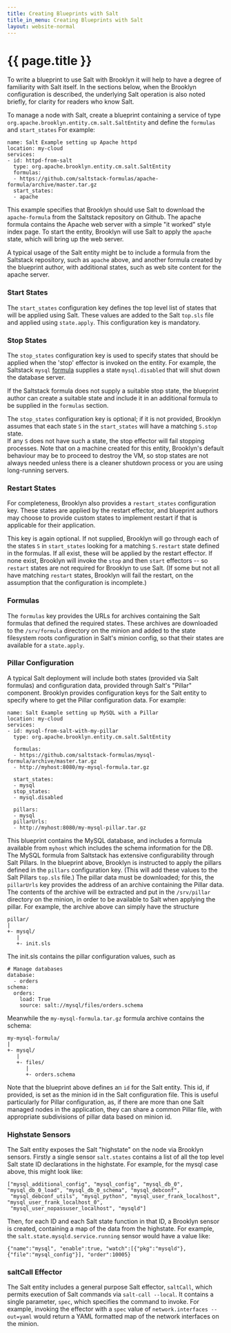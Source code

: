 ```yaml
---
title: Creating Blueprints with Salt
title_in_menu: Creating Blueprints with Salt
layout: website-normal
---
```

# {{ page.title }}

To write a blueprint to use Salt with Brooklyn it will help to have a degree of familiarity with Salt itself. In the 
sections below, when the Brooklyn configuration is described, the underlying Salt operation is also noted briefly, for 
clarity for readers who know Salt.

To manage a node with Salt, create a blueprint containing a service of type `org.apache.brooklyn.entity.cm.salt.SaltEntity`
and define the `formulas` and `start_states` 
For example:

    name: Salt Example setting up Apache httpd
    location: my-cloud
    services:
    - id: httpd-from-salt
      type: org.apache.brooklyn.entity.cm.salt.SaltEntity
      formulas:
      - https://github.com/saltstack-formulas/apache-formula/archive/master.tar.gz
      start_states:
      - apache
    
This example specifies that Brooklyn should use Salt to download the `apache-formula` from the Saltstack repository on
Github. The apache formula contains the Apache web server with a simple "it worked" style index page. To start the 
entity, Brooklyn will use Salt to apply the `apache` state, which will bring up the web server.

A typical usage of the Salt entity might be to include a formula from the Saltstack repository, such as `apache` above,
and another formula created by the blueprint author, with additional states, such as web site content for the apache 
server.

### Start States

The `start_states` configuration key defines the top level list of states that will be applied using Salt.  These values
are added to the Salt `top.sls` file and applied using `state.apply`.  This configuration key is mandatory.

### Stop States

The `stop_states` configuration key is used to specify states that should be applied when the 'stop' effector
is invoked on the entity.  For example, the Saltstack `mysql` [formula](https://github.com/saltstack-formulas/mysql-formula)
supplies a state `mysql.disabled` that will shut down the database server.

If the Saltstack formula does not supply a suitable stop state, the blueprint author can create a suitable state and
include it in an additional formula to be supplied in the `formulas` section. 

The `stop_states` configuration key is optional; 
if it is not provided, Brooklyn assumes that each state `S` in the `start_states` will have a matching `S.stop` state.  
If any `S` does not have such a state, the stop effector will fail stopping processes.
Note that on a machine created for this entity, Brooklyn's default behaviour may be to proceed to destroy the VM,
so stop states are not always needed unless there is a cleaner shutdown process or you are using long-running servers.


### Restart States

For completeness, Brooklyn also provides a `restart_states` configuration key. These states are applied by the restart
effector, and blueprint authors may choose to provide custom states to implement restart if that is applicable for their
application. 

This key is again optional.
If not supplied, Brooklyn will go through each of the states `S` in `start_states` 
looking for a matching `S.restart` state defined in the formulas.
If all exist, these will be applied by the restart effector. 
If none exist, Brooklyn will invoke the `stop` and then `start` effectors -- 
so `restart` states are not required for Brooklyn to use Salt.
(If some but not all have matching `restart` states, 
Brooklyn will fail the restart, on the assumption that the configuration is incomplete.)   

### Formulas

The `formulas` key provides the URLs for archives containing the Salt formulas that defined the required states. These
archives are downloaded to the `/srv/formula` directory on the minion and added to the state filesystem roots 
configuration in Salt's minion config, so that their states are available for a `state.apply`.

### Pillar Configuration

A typical Salt deployment will include both states (provided via Salt formulas) and configuration data, provided through 
Salt's "Pillar" component.  Brooklyn provides configuration keys for the Salt entity to specify where to get the Pillar
configuration data.  For example:

    name: Salt Example setting up MySQL with a Pillar
    location: my-cloud
    services:
    - id: mysql-from-salt-with-my-pillar
      type: org.apache.brooklyn.entity.cm.salt.SaltEntity
    
      formulas:
      - https://github.com/saltstack-formulas/mysql-formula/archive/master.tar.gz
      - http://myhost:8080/my-mysql-formula.tar.gz
    
      start_states:
      - mysql
      stop_states: 
      - mysql.disabled
    
      pillars: 
      - mysql
      pillarUrls:
      - http://myhost:8080/my-mysql-pillar.tar.gz


This blueprint contains the MySQL database, and includes a formula available from `myhost` which includes the schema
information for the DB. The MySQL formula from Saltstack has extensive configurability through Salt Pillars. In the 
blueprint above, Brooklyn is instructed to apply the pillars defined in the `pillars` configuration key.  (This will 
add these values to the Salt Pillars `top.sls` file.)  The pillar data must be downloaded; for this, the `pillarUrls` key
provides the address of an archive containing the Pillar data.  The contents of the archive will be extracted and put
in the `/srv/pillar` directory on the minion, in order to be available to Salt when applying the pillar. For example,
the archive above can simply have the structure

    pillar/
    |
    +- mysql/
       |
       +- init.sls

The init.sls contains the pillar configuration values, such as 

    # Manage databases
    database:
      - orders
    schema:
      orders:
        load: True
        source: salt://mysql/files/orders.schema

Meanwhile the `my-mysql-formula.tar.gz` formula archive contains the schema:

    my-mysql-formula/
    |
    +- mysql/
       |
       +- files/
          |
          +- orders.schema

Note that the blueprint above defines an `id` for the Salt entity.  This id, if provided, is set as the minion id in
the Salt configuration file.  This is useful particularly for Pillar configuration, as, if there are more than one 
Salt managed nodes in the application, they can share a common Pillar file, with appropriate subdivisions of pillar 
data based on minion id.

### Highstate Sensors

The Salt entity exposes the Salt "highstate" on the node via Brooklyn sensors.  Firstly a single sensor `salt.states` 
contains a list of all the top level Salt state ID declarations in the highstate.  For example, for the mysql case 
above, this might look like:

    ["mysql_additional_config", "mysql_config", "mysql_db_0", "mysql_db_0_load", "mysql_db_0_schema", "mysql_debconf",
     "mysql_debconf_utils", "mysql_python", "mysql_user_frank_localhost", "mysql_user_frank_localhost_0", 
     "mysql_user_nopassuser_localhost", "mysqld"]

Then, for each ID and each Salt state function in that ID, a Brooklyn sensor is created, containing a map of the data
from the highstate.  For example, the `salt.state.mysqld.service.running` sensor would have a value like:

    {"name":"mysql", "enable":true, "watch":[{"pkg":"mysqld"}, {"file":"mysql_config"}], "order":10005}


### saltCall Effector

The Salt entity includes a general purpose Salt effector, `saltCall`, which permits execution of Salt commands via
`salt-call --local`.  It contains a single parameter, `spec`, which specifies the command to invoke.  For example, 
invoking the effector with a `spec` value of `network.interfaces --out=yaml` would return a YAML formatted map of the 
network interfaces on the minion.

